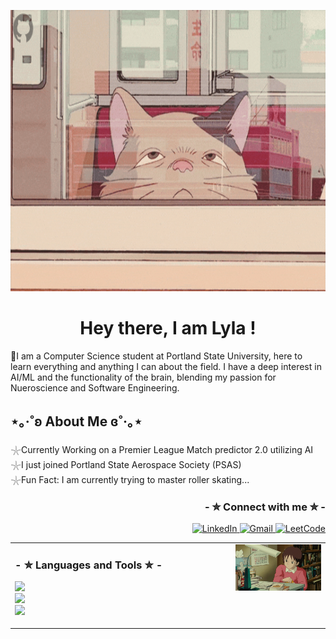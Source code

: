 <!-- MasterHead -->
<p align="center">
    <img src="https://github.com/lylashukur/lylashukur/blob/main/Full%20time%20coder...%20part-time%20hobby%20hoarder!.gif" alt="GitHub Banner" style="width:950px; height:450px; justify-content: contain"/>
</p>

<h1 align="center"> Hey there, I am Lyla !</h1>


<p> 🌱I am a Computer Science student at Portland State University, here to learn everything and anything I can about the field. I have a deep interest in AI/ML and the functionality of the brain, blending my passion for Nueroscience and Software Engineering.</p>

<h2>⋆｡‧˚ʚ About Me ɞ˚‧｡⋆</h2>

<p>𓇼Currently Working on a Premier League Match predictor 2.0 utilizing AI <br/>
    𓇼I just joined Portland State Aerospace Society (PSAS) <br/>
    𓇼Fun Fact: I am currently trying to master roller skating... <br/></p>

<div align="right">
<h3 align="right">- ✮ Connect with me ✮ -</h3>
<p align="right">
  <a href="https://www.linkedin.com/in/lyla-shukur-991895257/" target="_blank">
    <img src="https://img.shields.io/badge/LinkedIn-0077B5?style=for-the-badge&logo=linkedin&logoColor=white" alt="LinkedIn" />
  </a>
  <a href="mailto:lylashukur2@gmail.com" target="_blank">
    <img src="https://img.shields.io/badge/Gmail-D14836?style=for-the-badge&logo=gmail&logoColor=white" alt="Gmail" />
  </a>
  <a href="https://leetcode.com/u/thaiteaslayer/" target="_blank">
    <img src="https://img.shields.io/badge/LeetCode-FFA116?style=for-the-badge&logo=leetcode&logoColor=white" alt="LeetCode" />
  </a>
</p>
</div>

<table>
  <tr>
    <td width="70%" valign="top">
      <h3>- ✮ Languages and Tools ✮ -</h3>
      <p>
        <img src="https://skillicons.dev/icons?i=git,cpp,discord,github,gitlab,sklearn"/>
        <br/>
        <img src="https://skillicons.dev/icons?i=vim,postgres,py,linux"/>
        <br/>
        <img src="https://skillicons.dev/icons?i=html,vscode,blender,postgres,latex,css"/>
      </p>
    </td>
    <td width="30%" align="right" valign="top">
      <img width="150px" src="https://raw.githubusercontent.com/lylashukur/lylashukur/main/munchingStudying.gif" alt="Studying and munching GIF"/>
    </td>
  </tr>
</table>



<!--

 
<div style="display: flex; flex-direction: column; align-items: flex-end; padding-right: 20px;">
    <h3>- ✮ Connect with me ✮ - </h3>
    <a href="https://www.linkedin.com/in/lyla-shukur-991895257/" target="_blank">
        <img src="https://img.shields.io/badge/LinkedIn-0077B5?style=for-the-badge&logo=linkedin&logoColor=white" alt="LinkedIn" />
    </a>
    <a href="mailto:lylashukur2@gmail.com" target="_blank">
        <img src="https://img.shields.io/badge/Gmail-D14836?style=for-the-badge&logo=gmail&logoColor=white" alt="Gmail" />
    </a>
  <a href="https://leetcode.com/u/thaiteaslayer/" target="_blank">
        <img src="https://img.shields.io/badge/LeetCode-FFA116?style=for-the-badge&logo=leetcode&logoColor=white" alt="LeetCode" />
    </a>
</div>

<div style="display: flex; align-items: center; justify-content: space-between; width: 100%; padding: 20px;">

 <div style="max-width: 50%;">
            <h3 style="text-align: left; font-size: 24px; font-weight: bold;">  
                - ✮ Languages and Tools ✮ -
                </h3>
            <div style="display: flex; flex-direction: column; gap: 10px;">
                <div style="display: flex; gap: 10px;">
                    <img src="https://skillicons.dev/icons?i=git,cpp,discord,github,gitlab,sklearn"/>
                </div>
                <div style="display: flex; gap: 10px;">
                    <img src="https://skillicons.dev/icons?i=vim,postgres,py,linux"/>
                    </div>
                <div style="display: flex; gap: 10px;">
                    <img src="https://skillicons.dev/icons?i=html,vscode,blender,postgres,latex,css"/>
                </div>
            </div>
     </div>
</div>



 GIF Positioned in the Bottom Right Corner 
<div style="position: fixed; bottom: 20px; right: -2000px; width: 150px;">
    <img src="https://raw.githubusercontent.com/lylashukur/lylashukur/main/munchingStudying.gif" alt="Studying and munching GIF" style="width: 100%; border-radius: 10px;">
</div>-->



